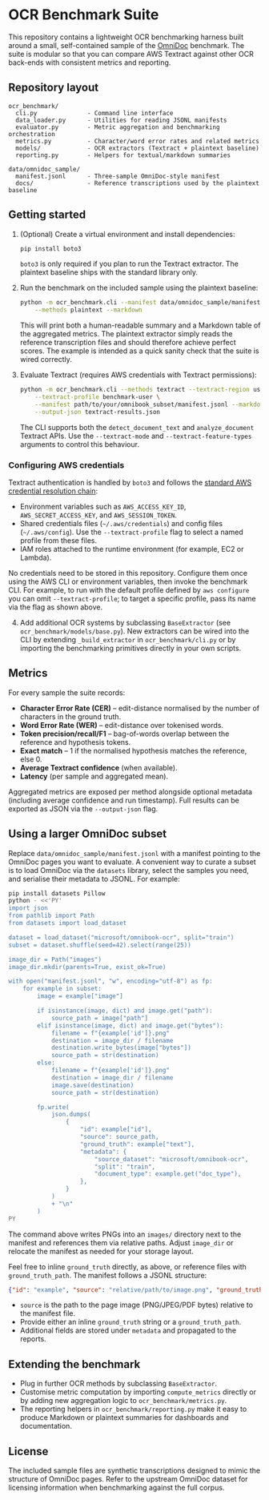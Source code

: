 # OCR Benchmark Suite

This repository contains a lightweight OCR benchmarking harness built around a
small, self-contained sample of the [OmniDoc](https://huggingface.co/datasets/microsoft/omnibook-ocr) benchmark. The suite is
modular so that you can compare AWS Textract against other OCR back-ends with
consistent metrics and reporting.

## Repository layout

```
ocr_benchmark/
  cli.py              - Command line interface
  data_loader.py      - Utilities for reading JSONL manifests
  evaluator.py        - Metric aggregation and benchmarking orchestration
  metrics.py          - Character/word error rates and related metrics
  models/             - OCR extractors (Textract + plaintext baseline)
  reporting.py        - Helpers for textual/markdown summaries

data/omnidoc_sample/
  manifest.jsonl      - Three-sample OmniDoc-style manifest
  docs/               - Reference transcriptions used by the plaintext baseline
```

## Getting started

1. (Optional) Create a virtual environment and install dependencies:

   ```bash
   pip install boto3
   ```

   `boto3` is only required if you plan to run the Textract extractor. The
   plaintext baseline ships with the standard library only.

2. Run the benchmark on the included sample using the plaintext baseline:

   ```bash
   python -m ocr_benchmark.cli --manifest data/omnidoc_sample/manifest.jsonl \
       --methods plaintext --markdown
   ```

   This will print both a human-readable summary and a Markdown table of the
   aggregated metrics. The plaintext extractor simply reads the reference
   transcription files and should therefore achieve perfect scores. The example
   is intended as a quick sanity check that the suite is wired correctly.

3. Evaluate Textract (requires AWS credentials with Textract permissions):

   ```bash
   python -m ocr_benchmark.cli --methods textract --textract-region us-east-1 \
       --textract-profile benchmark-user \
       --manifest path/to/your/omnibook_subset/manifest.jsonl --markdown \
       --output-json textract-results.json
   ```

   The CLI supports both the `detect_document_text` and `analyze_document`
   Textract APIs. Use the `--textract-mode` and `--textract-feature-types`
   arguments to control this behaviour.

### Configuring AWS credentials

Textract authentication is handled by `boto3` and follows the
[standard AWS credential resolution chain](https://boto3.amazonaws.com/v1/documentation/api/latest/guide/credentials.html):

- Environment variables such as `AWS_ACCESS_KEY_ID`, `AWS_SECRET_ACCESS_KEY`,
  and `AWS_SESSION_TOKEN`.
- Shared credentials files (`~/.aws/credentials`) and config files
  (`~/.aws/config`). Use the `--textract-profile` flag to select a named
  profile from these files.
- IAM roles attached to the runtime environment (for example, EC2 or Lambda).

No credentials need to be stored in this repository. Configure them once using
the AWS CLI or environment variables, then invoke the benchmark CLI. For
example, to run with the default profile defined by `aws configure` you can
omit `--textract-profile`; to target a specific profile, pass its name via the
flag as shown above.

4. Add additional OCR systems by subclassing `BaseExtractor` (see
   `ocr_benchmark/models/base.py`). New extractors can be wired into the CLI by
   extending `_build_extractor` in `ocr_benchmark/cli.py` or by importing the
   benchmarking primitives directly in your own scripts.

## Metrics

For every sample the suite records:

- **Character Error Rate (CER)** – edit-distance normalised by the number of
  characters in the ground truth.
- **Word Error Rate (WER)** – edit-distance over tokenised words.
- **Token precision/recall/F1** – bag-of-words overlap between the reference
  and hypothesis tokens.
- **Exact match** – 1 if the normalised hypothesis matches the reference, else 0.
- **Average Textract confidence** (when available).
- **Latency** (per sample and aggregated mean).

Aggregated metrics are exposed per method alongside optional metadata
(including average confidence and run timestamp). Full results can be exported
as JSON via the `--output-json` flag.

## Using a larger OmniDoc subset

Replace `data/omnidoc_sample/manifest.jsonl` with a manifest pointing to the
OmniDoc pages you want to evaluate. A convenient way to curate a subset is to
load OmniDoc via the `datasets` library, select the samples you need, and
serialise their metadata to JSONL. For example:

```bash
pip install datasets Pillow
python - <<'PY'
import json
from pathlib import Path
from datasets import load_dataset

dataset = load_dataset("microsoft/omnibook-ocr", split="train")
subset = dataset.shuffle(seed=42).select(range(25))

image_dir = Path("images")
image_dir.mkdir(parents=True, exist_ok=True)

with open("manifest.jsonl", "w", encoding="utf-8") as fp:
    for example in subset:
        image = example["image"]

        if isinstance(image, dict) and image.get("path"):
            source_path = image["path"]
        elif isinstance(image, dict) and image.get("bytes"):
            filename = f"{example['id']}.png"
            destination = image_dir / filename
            destination.write_bytes(image["bytes"])
            source_path = str(destination)
        else:
            filename = f"{example['id']}.png"
            destination = image_dir / filename
            image.save(destination)
            source_path = str(destination)

        fp.write(
            json.dumps(
                {
                    "id": example["id"],
                    "source": source_path,
                    "ground_truth": example["text"],
                    "metadata": {
                        "source_dataset": "microsoft/omnibook-ocr",
                        "split": "train",
                        "document_type": example.get("doc_type"),
                    },
                }
            )
            + "\n"
        )
PY
```

The command above writes PNGs into an `images/` directory next to the manifest
and references them via relative paths. Adjust `image_dir` or relocate the
manifest as needed for your storage layout.

Feel free to inline `ground_truth` directly, as above, or reference files with
`ground_truth_path`. The manifest follows a JSONL structure:

```json
{"id": "example", "source": "relative/path/to/image.png", "ground_truth_path": "relative/path/to/ground_truth.txt", "metadata": {"document_type": "invoice", "language": "en"}}
```

- `source` is the path to the page image (PNG/JPEG/PDF bytes) relative to the
  manifest file.
- Provide either an inline `ground_truth` string or a `ground_truth_path`.
- Additional fields are stored under `metadata` and propagated to the reports.

## Extending the benchmark

- Plug in further OCR methods by subclassing `BaseExtractor`.
- Customise metric computation by importing `compute_metrics` directly or by
  adding new aggregation logic to `ocr_benchmark/metrics.py`.
- The reporting helpers in `ocr_benchmark/reporting.py` make it easy to produce
  Markdown or plaintext summaries for dashboards and documentation.

## License

The included sample files are synthetic transcriptions designed to mimic the
structure of OmniDoc pages. Refer to the upstream OmniDoc dataset for licensing
information when benchmarking against the full corpus.
